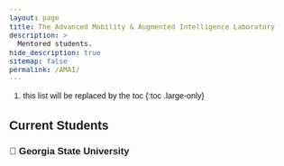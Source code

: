 ```yaml
---
layout: page
title: The Advanced Mobility & Augmented Intelligence Laboratory
description: >
  Mentored students.
hide_description: true
sitemap: false
permalink: /AMAI/
---
```

1. this list will be replaced by the toc
{:toc .large-only}

## Current Students 

### 📍 Georgia State University

<html lang="en-us">
  <head>
    <meta charset="utf-8">
    <meta name="viewport" content="width=device-width">
    <title>CSS Grid starting point</title>
    <style>
        body {
            width: 90%;
            max-width: 900px;
            margin: 2em auto;
            font: .9em/1.2 Arial, Helvetica, sans-serif;
        }

        .container > div {
            border-radius: 5px;
            padding: 10px;
            background-color: rgb(207,232,220);
            border: 2px solid rgb(79,185,227);
        }
    </style>
  </head>

<body>
    <h1>Simple grid example</h1>

    <div class="container">
        <div>One</div>
        <div>Two</div>
        <div>Three</div>
        <div>Four</div>
        <div>Five</div>
        <div>Six</div>
        <div>Seven</div>
    </div>

</body>

</html>

<img style="float: left;" width="150" src="img/Yueyang.jpeg">
<span style="color:#002993" font size= "6">**Yueyang Liu**</span> <br>
- Ph.D. student, Computer Science, Fall 2021 - Present (Co-advise with [Dr. Zhipeng Cai](http://cai.csgsu.org/)) <br>
- M.S., Data Science, American University, Washington, D.C. <br>
- Research Interests: Computer Vision, Digital Twins, View Synthesis <br>

<img style="float: left;" width="150" src="img/Hongyu.jpeg">
- <span style="color:#002993">**Hongyu Ke**</span> <br> 
- Ph.D. student, Computer Science, Spring 2023 - Present <br>
- M.S., Computer Science, SUNY Buffalo, Getzville, New York <br>
- Research Interests: Mobile AR/VR <br>

<img style="float: left;" width="150" src="img/Xiaolong.jpeg">  
- <span style="color:#002993">**Xiaolong Tu**</span> <br> 
- Ph.D. student, Computer Science, Spring 2023 - Present <br>
- System engineer, Apple R&D, Beijing, China <br>
- Research Interests: Sustainable AI, Carbon-Aware Computing Systems <br>



## Past Mentored Students 

### 📍 InfoTech Labs, Toyota Motor North America R&D

:-------------------------:|:-------------------------:
![Yitao Chen](img/Yitao.jpg)|  <span style="color:#002993">**Yitao Chen - 2022 Summer Research Co-op**</span> <br> ◾ Current status: Ph.D. student in the School of Computing and Augmented Intelligence at Arizona State University <br> ◾ Ph.D. advisor: [Ming Zhao](http://visa.lab.asu.edu/web/people/mingzhao/)<br> ◾ Research Interests: Federated learning, edge computing <br> <br> <button style="background-color:#002993; border-color:#002993">[<span style="color:white">LINKEDIN</span>](https://www.linkedin.com/in/yitao-chen-1725468a/)</button> <button style="background-color:#002993; border-color:#002993">[<span style="color:white">GOOGLE SCHOLAR</span>](https://scholar.google.com/citations?user=95wMTD8AAAAJ&hl=en)</button>
![Siqi Huang](img/Siqi.png) |  <span style="color:#002993">**Siqi Huang - 2021 Summer Research Co-op**</span> <br> ◾ Current status: Assistant Professor in [AI and Advanced Computing School](https://www.xjtlu.edu.cn/en/study/departments/school-of-ai-and-advanced-computing/) at [Xi'an Jiaotong-Liverpool University](https://www.xjtlu.edu.cn/en/) in Suzhou, P. R. China <br> ◾ Ph.D. advisor: [Jiang (Linda) Xie](https://webpages.charlotte.edu/~jxie1/index.html)<br> ◾ Research Interests: Big data driven network design & optimization, cloud/edge computing, VR/AR, data mining, machine learning <br> <br> <button style="background-color:#002993; border-color:#002993">[<span style="color:white">LINKEDIN</span>](https://www.linkedin.com/in/siqi-huang-58546311b/)</button> <button style="background-color:#002993; border-color:#002993">[<span style="color:white">GOOGLE SCHOLAR</span>](https://scholar.google.com/citations?user=vzx23bkAAAAJ&hl=en)</button>
![Yuhan Kang](img/Yuhan.jpg)|  <span style="color:#002993">**Yuhan Kang - 2021 Spring Research Co-op**</span> <br> ◾ Current status: Ph.D. student in the Department of Electrical and Computer Engineering at the University of Houston <br> ◾ Ph.D. advisor: [Zhu Han](http://www2.egr.uh.edu/~zhan2/) <br> ◾ Research Interests: Game theory, mean-field games, mobile crowdsensing, edge computing <br> <br> <button style="background-color:#002993; border-color:#002993">[<span style="color:white">LINKEDIN</span>](https://www.linkedin.com/in/yuhan-kang-54496920a/)</button> <button style="background-color:#002993; border-color:#002993">[<span style="color:white">GOOGLE SCHOLAR</span>](https://scholar.google.com/citations?user=9ovlDvQAAAAJ&hl=zh-CN)</button>
{:.stretch-table}

